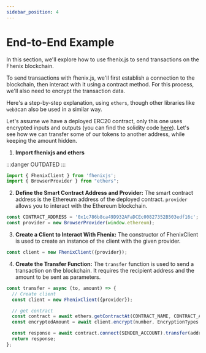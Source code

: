 ```yaml
---
sidebar_position: 4
---
```


# End-to-End Example

In this section, we'll explore how to use fhenix.js to send transactions on the Fhenix blockchain.

To send transactions with fhenix.js, we'll first establish a connection to the blockchain, then interact with it using a contract method. For this process, we'll also need to encrypt the transaction data.

Here's a step-by-step explanation, using `ethers`, though other libraries like `web3`can also be used in a similar way.&#x20;

Let's assume we have a deployed ERC20 contract, only this one uses encrypted inputs and outputs (you can find the solidity code [here](../../examples/reference-dapps/encrypted-erc20/)). Let's see how we can transfer some of our tokens to another address, while keeping the amount hidden.

1. **Import fhenixjs and ethers**

:::danger
OUTDATED
:::

```javascript
import { FhenixClient } from 'fhenixjs';
import { BrowserProvider } from "ethers";
```

2. **Define the Smart Contract Address and Provider:** The smart contract address is the Ethereum address of the deployed contract. `provider`  allows you to interact with the Ethereum blockchain.

```javascript
const CONTRACT_ADDRESS = '0x1c786b8ca49D932AFaDCEc00827352B503edf16c';
const provider = new BrowserProvider(window.ethereum);
```

3. **Create a Client to Interact With Fhenix:** The constructor of FhenixClient is used to create an instance of the client with the given provider.

```javascript
const client = new FhenixClient({provider});
```

4. **Create the Transfer Function:** The `transfer` function is used to send a transaction on the blockchain. It requires the recipient address and the amount to be sent as parameters.

```javascript
const transfer = async (to, amount) => {
  // Create client
  const client = new FhenixClient({provider});

  // get contract
  const contract = await ethers.getContractAt(CONTRACT_NAME, CONTRACT_ADDRESS);
  const encryptedAmount = await client.encrypt(number, EncryptionTypes.uint32);

  const response = await contract.connect(SENDER_ACCOUNT).transfer(address, encryptedAmount);
  return response;
};
```
